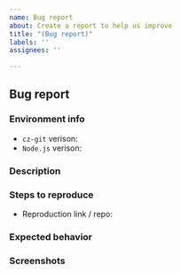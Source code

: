 ```yaml
---
name: Bug report
about: Create a report to help us improve
title: "(Bug report)"
labels: ''
assignees: ''

---
```


<!-- Please fill in relevant information as much as possible. That would be helpful to locate the problem and save us each other's time -->

<!-- If some fields are irrelevant or you are not sure, remove it or mark it as "not related" / not sure" -->

<!-- If you don't follow the template and not providing valid information, we'll close your issue without further reply -->

## Bug report

### Environment info

- `cz-git` verison:
- `Node.js` verison:


### Description

<!-- A clear and concise description of what the bug is. -->

### Steps to reproduce

<!-- Steps to reproduce the behavior -->

- Reproduction link / repo:

### Expected behavior

<!-- A clear and concise description of what you expected to happen. -->

### Screenshots

<!-- If applicable, add screenshots to help explain your problem. -->
